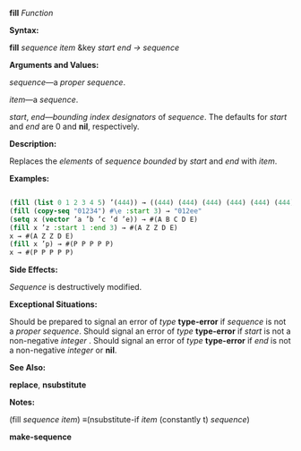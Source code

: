 **fill** *Function* 



**Syntax:** 



**fill** *sequence item* &amp;key *start end → sequence* 



**Arguments and Values:** 



*sequence*—a *proper sequence*. 



*item*—a *sequence*. 



*start*, *end*—*bounding index designators* of *sequence*. The defaults for *start* and *end* are 0 and **nil**, respectively. 



**Description:** 



Replaces the *elements* of *sequence bounded* by *start* and *end* with *item*. 



**Examples:**
```lisp

(fill (list 0 1 2 3 4 5) ’(444)) → ((444) (444) (444) (444) (444) (444)) 
(fill (copy-seq "01234") #\e :start 3) → "012ee" 
(setq x (vector ’a ’b ’c ’d ’e)) → #(A B C D E) 
(fill x ’z :start 1 :end 3) → #(A Z Z D E) 
x → #(A Z Z D E) 
(fill x ’p) → #(P P P P P) 
x → #(P P P P P) 

```
**Side Effects:** 



*Sequence* is destructively modified. 



**Exceptional Situations:** 



Should be prepared to signal an error of *type* **type-error** if *sequence* is not a *proper sequence*. Should signal an error of *type* **type-error** if *start* is not a non-negative *integer* . Should signal an error of *type* **type-error** if *end* is not a non-negative *integer* or **nil**. 



**See Also:** 



**replace**, **nsubstitute** 



**Notes:** 



(fill *sequence item*) *≡*(nsubstitute-if *item* (constantly t) *sequence*) 







 



 



**make-sequence** 



